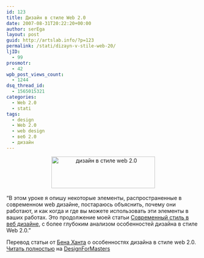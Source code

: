 ```yaml
---
id: 123
title: Дизайн в стиле Web 2.0
date: 2007-08-31T20:22:20+00:00
author: serEga
layout: post
guid: http://artslab.info/?p=123
permalink: /stati/dizayn-v-stile-web-20/
ljID:
  - 99
prosmotr:
  - 42
wpb_post_views_count:
  - 1244
dsq_thread_id:
  - 1565015321
categories:
  - Web 2.0
  - stati
tags:
  - design
  - Web 2.0
  - web design
  - веб 2.0
  - дизайн
---
```

<center align="center">
   <img src="http://googledrive.com/host/0B9lHVSSSdxdxd0hjdUdmRzY3Tjg/web_20.jpg" alt="дизайн в стиле web 2.0" title="web_20" width="271" height="83" class="alignnone size-full wp-image-1008" />
</center>

&#8220;В этом уроке я опишу некоторые элементы, распространенные в современном web дизайне, постараюсь объяснить, почему они работают, и как когда и где вы можете использовать эти элементы в ваших работах. Это продолжение моей статьи [Современный стиль в веб дизайне](http://designformasters.info/posts/current-style/), с более глубоким анализом особенностей дизайна в стиле Web 2.0.&#8221;

Перевод статьи от <a href="http://webdesignfromscratch.com/" title="web 2.0 design" target="_blank">Бена Ханта</a> о особенностях дизайна в стиле web 2.0. <a href="http://designformasters.info/posts/web20-design/" title="дизайн в стиле web 2.0" target="_blank">Читать полностью</a> на <a href="http://designformasters.info/posts/web20-design/" title="web 2.0 design" target="_blank">DesignForMasters</a>